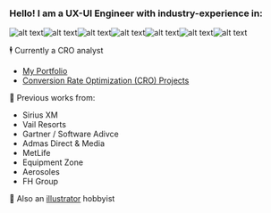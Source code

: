 

### Hello! I am a UX-UI Engineer with industry-experience in:
![alt text](https://img.shields.io/badge/javascript-white?style=for-the-badge&logo=javascript)![alt text](https://img.shields.io/badge/typescript-white?style=for-the-badge&logo=typescript)![alt text](https://img.shields.io/badge/sass-white?style=for-the-badge&logo=sass)![alt text](https://img.shields.io/badge/react-white?style=for-the-badge&logo=react)![alt text](https://img.shields.io/badge/node-white?style=for-the-badge&logo=nodejs)![alt text](https://img.shields.io/badge/mysql-white?style=for-the-badge&logo=mysql)![alt text](https://img.shields.io/badge/java-white?style=for-the-badge&logo=java)

:business_suit_levitating: Currently a CRO analyst 
* [My Portfolio](https://lrizal.com)
* [Conversion Rate Optimization (CRO) Projects](https://www.beautiful.ai/player/-NfgrZuMA1yJ0Fusx0SZ/ELR)

:briefcase: Previous works from:
* Sirius XM
* Vail Resorts
* Gartner / Software Adivce
* Admas Direct & Media
* MetLife
* Equipment Zone
* Aerosoles
* FH Group

:art: Also an [illustrator](https://cara.app/harimau) hobbyist 
